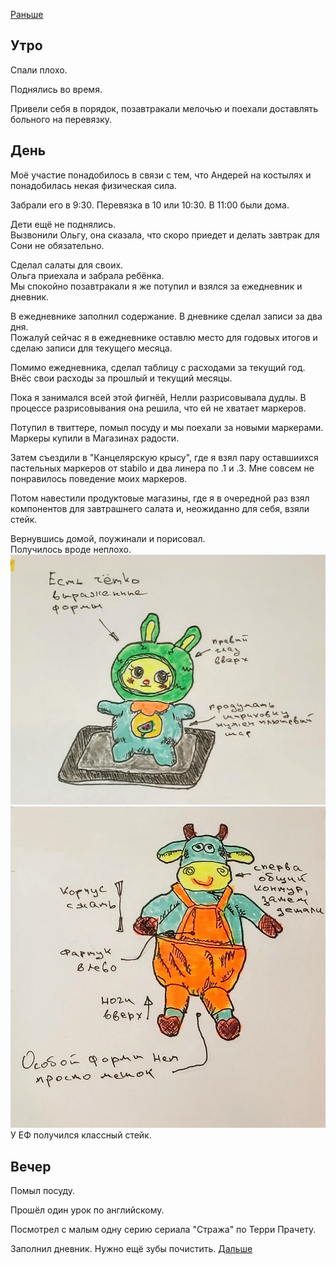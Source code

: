 [Раньше](2021.01.03.md)  
## Утро
Спали плохо.

Поднялись во время.

Привели себя в порядок, позавтракали мелочью и поехали доставлять больного на перевязку.
## День
Моё участие понадобилось в связи с тем, что Андерей на костылях и понадобилась некая физическая сила.

Забрали его в 9:30. Перевязка в 10 или 10:30. В 11:00 были дома.

Дети ещё не поднялись.  
Вызвонили Ольгу, она сказала, что скоро приедет и делать завтрак для Сони не обязательно.

Сделал салаты для своих.  
Ольга приехала и забрала ребёнка.  
Мы спокойно позавтракали я же потупил и взялся за ежедневник и дневник.

В ежедневнике заполнил содержание. В дневнике сделал записи за два дня.  
Пожалуй сейчас я в ежедневнике оставлю место для годовых итогов и сделаю записи для текущего месяца.

Помимо ежедневника, сделал таблицу с расходами за текущий год. Внёс свои расходы за прошлый и текущий месяцы.

Пока я занимался всей этой фигнёй, Нелли разрисовывала дудлы. В процессе разрисовывания она решила, что ей не хватает маркеров.

Потупил в твиттере, помыл посуду и мы поехали за новыми маркерами.  
Маркеры купили в Магазинах радости.

Затем съездили в "Канцелярскую крысу", где я взял пару оставшиихся пастельных маркеров от stabilo и два линера по .1 и .3. Мне совсем не понравилось поведение моих маркеров.

Потом навестили продуктовые магазины, где я в очередной раз взял компонентов для завтрашнего салата и, неожиданно для себя, взяли стейк.

Вернувшись домой, поужинали и порисовал.  
Получилось вроде неплохо.  
![Рисунок 1](2021.01.04.01.jpg)  
![Рисунок 2](2021.01.04.02.jpg)  
У ЕФ получился классный стейк.
## Вечер
Помыл посуду.

Прошёл один урок по английскому.

Посмотрел с малым одну серию сериала "Стража" по Терри Прачету.

Заполнил дневник. Нужно ещё зубы почистить.
[Дальше](2021.01.05.md)
